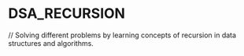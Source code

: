 # DSA_RECURSION

// Solving different problems by learning concepts of recursion in data structures and algorithms.
